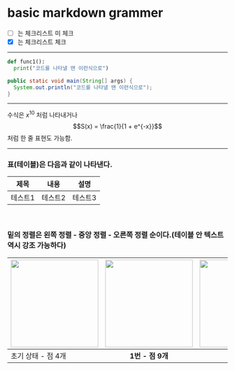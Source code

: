 # basic markdown grammer

- [ ] 는 체크리스트 미 체크
- [x] 는 체크리스트 체크
___

```python
def func1():
  print("코드를 나타낼 땐 이런식으로")
```

```java
public static void main(String[] args) {
  System.out.println("코드를 나타낼 땐 이런식으로");
}
```
___

수식은 $x^{10}$ 처럼 나타내거나
$$S(x) = \frac{1}{1 + e^{-x}}$$ 
처럼 한 줄 표현도 가능함.
___

### 표(테이블)은 다음과 같이 나타낸다.

|제목|내용|설명|
|------|---|---|
|테스트1|테스트2|테스트3|

<br>

### 밑의 정렬은 왼쪽 정렬 - 중앙 정렬 - 오른쪽 정렬 순이다.(테이블 안 텍스트 역시 강조 가능하다)

|<img src = "https://upload.acmicpc.net/5e446f0f-613c-4ce0-a626-6b0c2729ed1e/-/preview/" width = "200" height = "200">|<img src = "https://upload.acmicpc.net/65c1bcf1-7d8a-463b-91df-d6cabcc2ceae/-/preview/" width = "200" height = "200">|<img src = "https://upload.acmicpc.net/27b99467-cfdf-4ce3-a0b0-2897747edcf9/-/preview/" width = "200" height = "200">|
|:---|:---:|---:|
|초기 상태 - 점 4개|**1번 - 점 9개**</span>|2번 - 25개|
